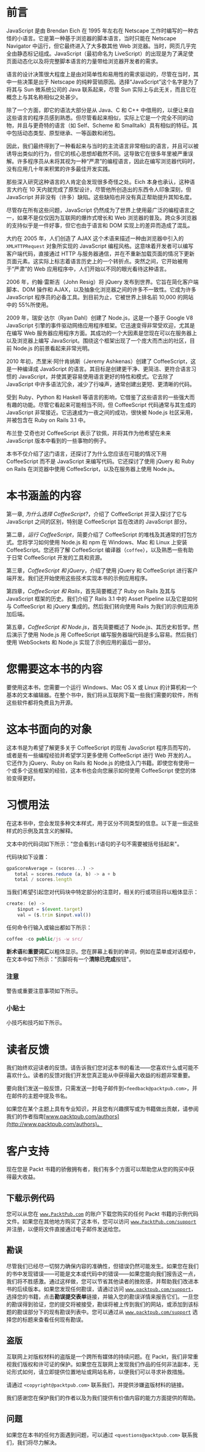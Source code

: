 # 前言

JavaScript 是由 Brendan Eich 在 1995 年左右在 Netscape 工作时编写的一种古怪的小语言。它是第一种基于浏览器的脚本语言，当时只能在 Netscape Navigator 中运行，但它最终进入了大多数其他 Web 浏览器。当时，网页几乎完全由静态标记组成。JavaScript（最初命名为 LiveScript）的出现是为了满足使页面动态化以及将完整脚本语言的力量带给浏览器开发者的需求。

语言的设计决策很大程度上是由对简单性和易用性的需求驱动的，尽管在当时，其中一些决策是出于 Netscape 的纯粹营销原因。选择“JavaScript”这个名字是为了将其与 Sun 微系统公司的 Java 联系起来，尽管 Sun 实际上与此无关，而且它在概念上与其名称相似之处甚少。

除了一个方面，即它的语法大部分是从 Java、C 和 C++ 中借用的，以便让来自这些语言的程序员感到熟悉。但尽管看起来相似，实际上它是一个完全不同的动物，并且与更奇特的语言（如 Self、Scheme 和 Smalltalk）具有相似的特征。其中包括动态类型、原型继承、一等函数和闭包。

因此，我们最终得到了一种看起来与当时的主流语言非常相似的语言，并且可以被诱导出类似的行为，但它的核心思想却截然不同。这导致它在很多年里被严重误解。许多程序员从未将其视为一种“严肃”的编程语言，因此在编写浏览器代码时，没有应用几十年来积累的许多最佳开发实践。

那些深入研究这种语言的人肯定会发现很多奇怪之处。Eich 本身也承认，这种语言大约在 10 天内就完成了原型设计，尽管他所创造出的东西令人印象深刻，但 JavaScript 并非没有（许多）缺陷。这些缺陷也并没有真正帮助提升其知名度。

尽管存在所有这些问题，JavaScript 仍然成为了世界上使用最广泛的编程语言之一，如果不是仅仅因为互联网的爆炸式增长和 Web 浏览器的普及。跨众多浏览器的支持似乎是一件好事，但它也由于语言和 DOM 实现上的差异而造成了混乱。

大约在 2005 年，人们创造了 AJAX 这个术语来描述一种由浏览器中引入的 `XMLHTTPRequest` 对象所实现的 JavaScript 编程风格。这意味着开发者可以编写客户端代码，直接通过 HTTP 与服务器通信，并在不重新加载页面的情况下更新页面元素。这实际上标志着语言历史上的一个转折点。突然之间，它开始被用于“严肃”的 Web 应用程序中，人们开始以不同的眼光看待这种语言。

2006 年，约翰·雷斯吉（John Resig）将 jQuery 发布到世界。它旨在简化客户端脚本、DOM 操作和 AJAX，以及抽象化浏览器之间的许多不一致性。它成为许多 JavaScript 程序员的必备工具。到目前为止，它被世界上排名前 10,000 的网站中的 55%所使用。

2009 年，瑞安·达尔（Ryan Dahl）创建了 Node.js，这是一个基于 Google V8 JavaScript 引擎的事件驱动网络应用程序框架。它迅速变得非常受欢迎，尤其是在编写 Web 服务器应用程序方面。其成功的一个大因素是您现在可以在服务器上以及浏览器上编写 JavaScript。围绕这个框架出现了一个庞大而杰出的社区，目前 Node.js 的前景看起来非常光明。

2010 年初，杰里米·阿什肯纳斯（Jeremy Ashkenas）创建了 CoffeeScript，这是一种编译成 JavaScript 的语言。其目标是创建更干净、更简洁、更符合语言习惯的 JavaScript，并使其更容易使用语言更好的特性和模式。它去除了 JavaScript 中许多语法冗余，减少了行噪声，通常创建出更短、更清晰的代码。

受到 Ruby、Python 和 Haskell 等语言的影响，它借鉴了这些语言的一些强大而有趣的功能。尽管它看起来可能相当不同，但 CoffeeScript 代码通常与其生成的 JavaScript 非常接近。它迅速成为一夜之间的成功，很快被 Node.js 社区采用，并被包含在 Ruby on Rails 3.1 中。

布兰登·艾奇也对 CoffeeScript 表示了钦佩，并将其作为他希望在未来 JavaScript 版本中看到的一些事物的例子。

本书不仅介绍了这门语言，还探讨了为什么您应该在可能的情况下用 CoffeeScript 而不是 JavaScript 来编写代码。它还探讨了使用 jQuery 和 Ruby on Rails 在浏览器中使用 CoffeeScript，以及在服务器上使用 Node.js。

# 本书涵盖的内容

第一章, *为什么选择 CoffeeScript?*，介绍了 CoffeeScript 并深入探讨了它与 JavaScript 之间的区别，特别是 CoffeeScript 旨在改进的 JavaScript 部分。

第二章，*运行 CoffeeScript*，简要介绍了 CoffeeScript 的堆栈及其通常的打包方式。您将学习如何使用 Node.js 和 npm 在 Windows、Mac 和 Linux 上安装 CoffeeScript。您还将了解 CoffeeScript 编译器（`coffee`），以及熟悉一些有助于日常 CoffeeScript 开发的工具和资源。

第三章，*CoffeeScript 和 jQuery*，介绍了使用 jQuery 和 CoffeeScript 进行客户端开发。我们还开始使用这些技术实现本书的示例应用程序。

第四章，*CoffeeScript 和 Rails*，首先简要概述了 Ruby on Rails 及其与 JavaScript 框架的历史。我们介绍了 Rails 3.1 中的 Asset Pipeline 以及它是如何与 CoffeeScript 和 jQuery 集成的。然后我们转向使用 Rails 为我们的示例应用添加后端。

第五章，*CoffeeScript 和 Node.js*，首先简要概述了 Node.js、其历史和哲学。然后演示了使用 Node.js 用 CoffeeScript 编写服务器端代码是多么容易。然后我们使用 WebSockets 和 Node.js 实现了示例应用的最后一部分。

# 您需要这本书的内容

要使用这本书，您需要一个运行 Windows、Mac OS X 或 Linux 的计算机和一个基本的文本编辑器。在整个书中，我们将从互联网下载一些我们需要的软件，所有这些软件都将免费且为开源。

# 这本书面向的对象

这本书是为希望了解更多关于 CoffeeScript 的现有 JavaScript 程序员而写的，或者是有一些编程经验并希望学习更多使用 CoffeeScript 进行 Web 开发的人。它还作为 jQuery、Ruby on Rails 和 Node.js 的绝佳入门书籍。即使您有使用一个或多个这些框架的经验，这本书也会向您展示如何使用 CoffeeScript 使您的体验变得更好。

# 习惯用法

在这本书中，您会发现多种文本样式，用于区分不同类型的信息。以下是一些这些样式的示例及其含义的解释。

文本中的代码词如下所示："您会看到`if`语句的子句不需要被括号括起来"。

代码块如下设置：

```js
gpaScoreAverage = (scores...) ->
   total = scores.reduce (a, b) -> a + b
   total / scores.length 
```

当我们希望引起您对代码块中特定部分的注意时，相关的行或项目将以粗体显示：

```js
create: (e) ->
    $input = $(event.target)
    val = ($.trim $input.val())
```

任何命令行输入或输出都如下所示：

```js
coffee -co public/js -w src/

```

**新术语**和**重要词汇**以粗体显示。您在屏幕上看到的单词，例如在菜单或对话框中，在文本中如下所示："页脚将有一个**清除已完成**按钮"。

### 注意

警告或重要注意事项如下所示。

### 小贴士

小技巧和技巧如下所示。

# 读者反馈

我们始终欢迎读者的反馈。请告诉我们您对这本书的看法——您喜欢什么或可能不喜欢什么。读者的反馈对我们开发您真正能从中获得最大收益的标题非常重要。

要向我们发送一般反馈，只需发送一封电子邮件到`<feedback@packtpub.com>`，并在邮件的主题中提及书名。

如果您在某个主题上具有专业知识，并且您有兴趣撰写或为书籍做出贡献，请参阅我们的作者指南[www.packtpub.com/authors](http://www.packtpub.com/authors)。

# 客户支持

现在您是 Packt 书籍的骄傲拥有者，我们有多个方面可以帮助您从您的购买中获得最大收益。

## 下载示例代码

您可以从您在 [`www.PacktPub.com`](http://www.PacktPub.com) 的账户下载您购买的任何 Packt 书籍的示例代码文件。如果您在其他地方购买了这本书，您可以访问 [`www.PacktPub.com/support`](http://www.PacktPub.com/support) 并注册，以便将文件直接通过电子邮件发送给您。

## 勘误

尽管我们已经尽一切努力确保内容的准确性，但错误仍然可能发生。如果您在我们的书中发现错误——可能是文本或代码中的错误——如果您能向我们报告这一点，我们将不胜感激。通过这样做，您可以节省其他读者的挫败感，并帮助我们改进本书的后续版本。如果您发现任何勘误，请通过访问 [`www.packtpub.com/support`](http://www.packtpub.com/support)，选择您的书籍，点击**勘误提交表单**链接，并输入您的勘误详情来报告它们。一旦您的勘误得到验证，您的提交将被接受，勘误将被上传到我们的网站，或添加到该标题的勘误部分下的现有勘误列表中。您可以通过从 [`www.packtpub.com/support`](http://www.packtpub.com/support) 选择您的标题来查看任何现有勘误。

## 盗版

互联网上对版权材料的盗版是一个跨所有媒体的持续问题。在 Packt，我们非常重视我们版权和许可证的保护。如果您在互联网上发现我们作品的任何非法副本，无论形式如何，请立即提供位置地址或网站名称，以便我们可以寻求补救措施。

请通过 `<copyright@packtpub.com>` 联系我们，并提供涉嫌盗版材料的链接。

我们感谢您在保护我们的作者以及为我们提供有价值内容的能力方面提供的帮助。

## 问题

如果您在本书的任何方面遇到问题，可以通过 `<questions@packtpub.com>` 联系我们，我们将尽力解决。
